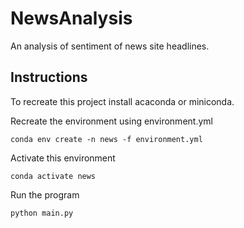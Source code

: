 # NewsAnalysis
An analysis of sentiment of news site headlines.

## Instructions
To recreate this project install acaconda or miniconda.

Recreate the environment using environment.yml
```
conda env create -n news -f environment.yml
```

Activate this environment
```
conda activate news
```

Run the program
```
python main.py
```